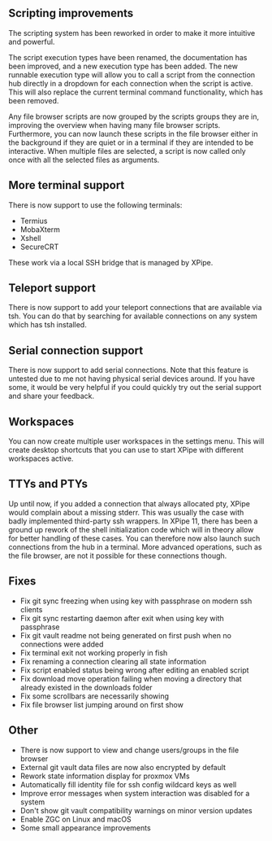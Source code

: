 ## Scripting improvements

The scripting system has been reworked in order to make it more intuitive and powerful.

The script execution types have been renamed, the documentation has been improved, and a new execution type has been added. The new runnable execution type will allow you to call a script from the connection hub directly in a dropdown for each connection when the script is active. This will also replace the current terminal command functionality, which has been removed.

Any file browser scripts are now grouped by the scripts groups they are in, improving the overview when having many file browser scripts. Furthermore, you can now launch these scripts in the file browser either in the background if they are quiet or in a terminal if they are intended to be interactive. When multiple files are selected, a script is now called only once with all the selected files as arguments.

## More terminal support

There is now support to use the following terminals:
- Termius
- MobaXterm
- Xshell
- SecureCRT

These work via a local SSH bridge that is managed by XPipe.

## Teleport support

There is now support to add your teleport connections that are available via tsh. You can do that by searching for available connections on any system which has tsh installed.

## Serial connection support

There is now support to add serial connections. Note that this feature is untested due to me not having physical serial devices around. If you have some, it would be very helpful if you could quickly try out the serial support and share your feedback.

## Workspaces

You can now create multiple user workspaces in the settings menu. This will create desktop shortcuts that you can use to start XPipe with different workspaces active.

## TTYs and PTYs

Up until now, if you added a connection that always allocated pty, XPipe would complain about a missing stderr. This was usually the case with badly implemented third-party ssh wrappers. In XPipe 11, there has been a ground up rework of the shell initialization code which will in theory allow for better handling of these cases. You can therefore now also launch such connections from the hub in a terminal. More advanced operations, such as the file browser, are not it possible for these connections though.

## Fixes

- Fix git sync freezing when using key with passphrase on modern ssh clients
- Fix git sync restarting daemon after exit when using key with passphrase
- Fix git vault readme not being generated on first push when no connections were added
- Fix terminal exit not working properly in fish
- Fix renaming a connection clearing all state information
- Fix script enabled status being wrong after editing an enabled script
- Fix download move operation failing when moving a directory that already existed in the downloads folder
- Fix some scrollbars are necessarily showing
- Fix file browser list jumping around on first show

## Other

- There is now support to view and change users/groups in the file browser
- External git vault data files are now also encrypted by default
- Rework state information display for proxmox VMs
- Automatically fill identity file for ssh config wildcard keys as well
- Improve error messages when system interaction was disabled for a system
- Don't show git vault compatibility warnings on minor version updates
- Enable ZGC on Linux and macOS
- Some small appearance improvements
